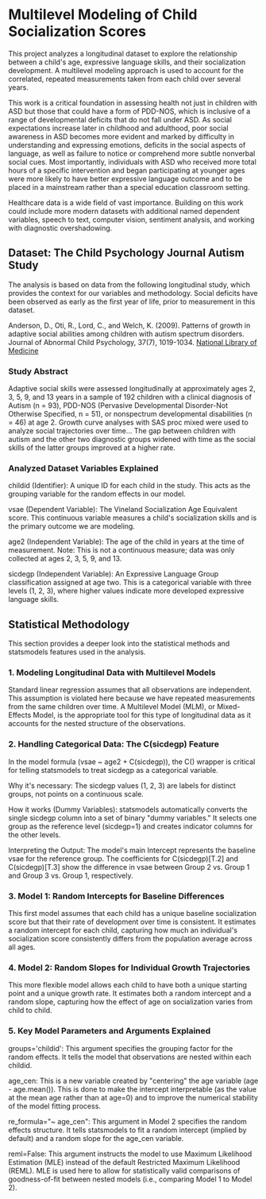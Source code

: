 # Multilevel Modeling of Child Socialization Scores
This project analyzes a longitudinal dataset to explore the relationship between a child's age, expressive language skills, and their socialization development. A multilevel modeling approach is used to account for the correlated, repeated measurements taken from each child over several years.

This work is a critical foundation in assessing health not just in children with ASD but those that could have a form of PDD-NOS, which is inclusive of a range of developmental deficits that do not fall under ASD. As social expectations increase later in childhood and adulthood, poor social awareness in ASD becomes more evident and marked by difficulty in understanding and expressing emotions, deficits in the social aspects of language, as well as failure to notice or comprehend more subtle nonverbal social cues. Most importantly, individuals with ASD who received more total hours of a specific intervention and began participating at younger ages were more likely to have better expressive language outcome and to be placed in a mainstream rather than a special education classroom setting.

Healthcare data is a wide field of vast importance. Building on this work could include more modern datasets with additional named dependent variables, speech to text, computer vision, sentiment analysis, and working with diagnostic overshadowing.

## Dataset: The Child Psychology Journal Autism Study
The analysis is based on data from the following longitudinal study, which provides the context for our variables and methodology. Social deficits have been observed as early as the first year of life, prior to measurement in this dataset.

Anderson, D., Oti, R., Lord, C., and Welch, K. (2009). Patterns of growth in adaptive social abilities among children with autism spectrum disorders. Journal of Abnormal Child Psychology, 37(7), 1019-1034. [National Library of Medicine](https://pmc.ncbi.nlm.nih.gov/articles/PMC2893550/#S1)

### Study Abstract
Adaptive social skills were assessed longitudinally at approximately ages 2, 3, 5, 9, and 13 years in a sample of 192 children with a clinical diagnosis of Autism (n = 93), PDD-NOS (Pervasive Developmental Disorder-Not Otherwise Specified, n = 51), or nonspectrum developmental disabilities (n = 46) at age 2. Growth curve analyses with SAS proc mixed were used to analyze social trajectories over time... The gap between children with autism and the other two diagnostic groups widened with time as the social skills of the latter groups improved at a higher rate.

### Analyzed Dataset Variables Explained
childid (Identifier): A unique ID for each child in the study. This acts as the grouping variable for the random effects in our model.

vsae (Dependent Variable): The Vineland Socialization Age Equivalent score. This continuous variable measures a child's socialization skills and is the primary outcome we are modeling.

age2 (Independent Variable): The age of the child in years at the time of measurement. Note: This is not a continuous measure; data was only collected at ages 2, 3, 5, 9, and 13.

sicdegp (Independent Variable): An Expressive Language Group classification assigned at age two. This is a categorical variable with three levels (1, 2, 3), where higher values indicate more developed expressive language skills.

## Statistical Methodology
This section provides a deeper look into the statistical methods and statsmodels features used in the analysis.

### 1. Modeling Longitudinal Data with Multilevel Models
Standard linear regression assumes that all observations are independent. This assumption is violated here because we have repeated measurements from the same children over time. A Multilevel Model (MLM), or Mixed-Effects Model, is the appropriate tool for this type of longitudinal data as it accounts for the nested structure of the observations.

### 2. Handling Categorical Data: The C(sicdegp) Feature
In the model formula (vsae ~ age2 + C(sicdegp)), the C() wrapper is critical for telling statsmodels to treat sicdegp as a categorical variable.

Why it's necessary: The sicdegp values (1, 2, 3) are labels for distinct groups, not points on a continuous scale.

How it works (Dummy Variables): statsmodels automatically converts the single sicdegp column into a set of binary "dummy variables." It selects one group as the reference level (sicdegp=1) and creates indicator columns for the other levels.

Interpreting the Output: The model's main Intercept represents the baseline vsae for the reference group. The coefficients for C(sicdegp)[T.2] and C(sicdegp)[T.3] show the difference in vsae between Group 2 vs. Group 1 and Group 3 vs. Group 1, respectively.

### 3. Model 1: Random Intercepts for Baseline Differences
This first model assumes that each child has a unique baseline socialization score but that their rate of development over time is consistent. It estimates a random intercept for each child, capturing how much an individual's socialization score consistently differs from the population average across all ages.

### 4. Model 2: Random Slopes for Individual Growth Trajectories
This more flexible model allows each child to have both a unique starting point and a unique growth rate. It estimates both a random intercept and a random slope, capturing how the effect of age on socialization varies from child to child.

### 5. Key Model Parameters and Arguments Explained
groups='childid': This argument specifies the grouping factor for the random effects. It tells the model that observations are nested within each childid.

age_cen: This is a new variable created by "centering" the age variable (age - age.mean()). This is done to make the intercept interpretable (as the value at the mean age rather than at age=0) and to improve the numerical stability of the model fitting process.

re_formula="~ age_cen": This argument in Model 2 specifies the random effects structure. It tells statsmodels to fit a random intercept (implied by default) and a random slope for the age_cen variable.

reml=False: This argument instructs the model to use Maximum Likelihood Estimation (MLE) instead of the default Restricted Maximum Likelihood (REML). MLE is used here to allow for statistically valid comparisons of goodness-of-fit between nested models (i.e., comparing Model 1 to Model 2).
